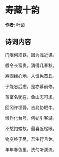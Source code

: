 # 寿藏十韵

**作者**: 叶茵

## 诗词内容

门限何须铁，因为浅近谋。

假令长富贵，消得几春秋。

寿固缘心地，人谁免首丘。

子能忘后虑，是亦慕前修。

茧室名犹在，鱼山志可求。

回冈许埋骨，吉兆协眠牛。

懒作化台号，何妨引客游。

不愁饱蝼蚁，最喜近松楸。

物变终于尽，吾生行且休。

年年春色里，洗勺听溪流。

